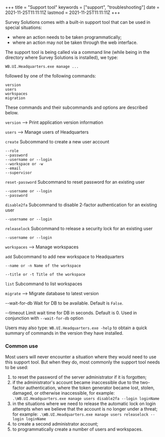 +++
title = "Support tool"
keywords = ["support", "troubleshooting"]
date = 2021-11-25T11:11:11Z
lastmod = 2021-11-25T11:11:11Z
+++

Survey Solutions comes with a built-in support tool that can be used in special situations:

- where an action needs to be taken programmatically;
- where an action may not be taken through the web interface.

The support tool is being called via a command line (while being in the directory where Survey Solutions is installed), we type:
```
WB.UI.Headquarters.exe manage ...
```

followed by one of the following commands:
```
version
users
workspaces
migration
```

These commands and their subcommands and options are described below.

`version` --> Print application version information

`users` --> Manage users of Headquarters

  `create` Subcommand to create a new user account

    --role
    --password
    --username or --login
    --workspace or -w
    --email
    --supervisor
  `reset-password` Subcommand to reset password for an existing user

    --username or --login
    --password

  `disable2fa` Subcommand to disable 2-factor authentication for an existing user

    --username or --login

  `releaselock` Subcommand to release a security lock for an existing user

    --username or --login

`workspaces` --> Manage workspaces

  `add` Subcommand to add new workspace to Headquarters

    --name or -n Name of the workspace

    --title or -t Title of the workspace

  `list` Subcommand to list workspaces

`migrate` --> Migrate database to latest version

  --wait-for-db Wait for DB to be available. Default is `False`.

  --timeout Limit wait time for DB in seconds. Default is 0. Used in conjunction with `--wait-for-db` option

Users may also type: `WB.UI.Headquarters.exe -help` to obtain a quick summary of commands in the version they have installed.

### Common use

Most users will never encounter a situation where they would need to use this support tool. But when they do, most commonly the support tool needs to be used:

1. to reset the password of the server administrator if it is forgotten;
2. if the administrator's account became inaccessible due to the two-factor authentication, where the token generator became lost, stolen, damaged, or otherwise inaccessible, for example: `.\WB.UI.Headquarters.exe manage users disable2fa --login loginName`
3. in the situations where we need to release the automatic lock on login attempts when we believe that the account is no longer under a threat; for example: `.\WB.UI.Headquarters.exe manage users releaselock --login loginName`
4. to create a second administrator account;
5. to programmatically create a number of users and workspaces.
